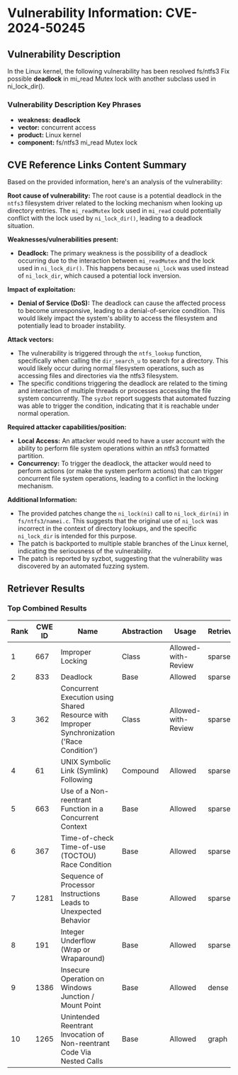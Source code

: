 # Vulnerability Information: CVE-2024-50245

## Vulnerability Description
In the Linux kernel, the following vulnerability has been resolved fs/ntfs3 Fix possible **deadlock** in mi_read Mutex lock with another subclass used in ni_lock_dir().

### Vulnerability Description Key Phrases
- **weakness:** **deadlock**
- **vector:** concurrent access
- **product:** Linux kernel
- **component:** fs/ntfs3 mi_read Mutex lock

## CVE Reference Links Content Summary
Based on the provided information, here's an analysis of the vulnerability:

**Root cause of vulnerability:**
The root cause is a potential deadlock in the `ntfs3` filesystem driver related to the locking mechanism when looking up directory entries. The `mi_readMutex` lock used in `mi_read` could potentially conflict with the lock used by `ni_lock_dir()`, leading to a deadlock situation.

**Weaknesses/vulnerabilities present:**
- **Deadlock:** The primary weakness is the possibility of a deadlock occurring due to the interaction between `mi_readMutex` and the lock used in `ni_lock_dir()`. This happens because `ni_lock` was used instead of `ni_lock_dir`, which caused a potential lock inversion.

**Impact of exploitation:**
- **Denial of Service (DoS):** The deadlock can cause the affected process to become unresponsive, leading to a denial-of-service condition. This would likely impact the system's ability to access the filesystem and potentially lead to broader instability.

**Attack vectors:**
-  The vulnerability is triggered through the `ntfs_lookup` function, specifically when calling the `dir_search_u` to search for a directory. This would likely occur during normal filesystem operations, such as accessing files and directories via the ntfs3 filesystem.
- The specific conditions triggering the deadlock are related to the timing and interaction of multiple threads or processes accessing the file system concurrently. The `syzbot` report suggests that automated fuzzing was able to trigger the condition, indicating that it is reachable under normal operation.

**Required attacker capabilities/position:**
- **Local Access:** An attacker would need to have a user account with the ability to perform file system operations within an ntfs3 formatted partition.
- **Concurrency:** To trigger the deadlock, the attacker would need to perform actions (or make the system perform actions) that can trigger concurrent file system operations, leading to a conflict in the locking mechanism.

**Additional Information:**
- The provided patches change the `ni_lock(ni)` call to `ni_lock_dir(ni)` in `fs/ntfs3/namei.c`. This suggests that the original use of `ni_lock` was incorrect in the context of directory lookups, and the specific `ni_lock_dir` is intended for this purpose.
- The patch is backported to multiple stable branches of the Linux kernel, indicating the seriousness of the vulnerability.
-  The patch is reported by syzbot, suggesting that the vulnerability was discovered by an automated fuzzing system.

## Retriever Results

### Top Combined Results

| Rank | CWE ID | Name | Abstraction | Usage  | Retrievers | Individual Scores |
|------|--------|------|-------------|-------|------------|-------------------|
| 1 | 667 | Improper Locking | Class | Allowed-with-Review | sparse | 0.197 |
| 2 | 833 | Deadlock | Base | Allowed | sparse | 0.167 |
| 3 | 362 | Concurrent Execution using Shared Resource with Improper Synchronization ('Race Condition') | Class | Allowed-with-Review | sparse | 0.116 |
| 4 | 61 | UNIX Symbolic Link (Symlink) Following | Compound | Allowed | sparse | 0.109 |
| 5 | 663 | Use of a Non-reentrant Function in a Concurrent Context | Base | Allowed | sparse | 0.105 |
| 6 | 367 | Time-of-check Time-of-use (TOCTOU) Race Condition | Base | Allowed | sparse | 0.103 |
| 7 | 1281 | Sequence of Processor Instructions Leads to Unexpected Behavior | Base | Allowed | sparse | 0.102 |
| 8 | 191 | Integer Underflow (Wrap or Wraparound) | Base | Allowed | sparse | 0.097 |
| 9 | 1386 | Insecure Operation on Windows Junction / Mount Point | Base | Allowed | dense | 0.504 |
| 10 | 1265 | Unintended Reentrant Invocation of Non-reentrant Code Via Nested Calls | Base | Allowed | graph | 0.002 |

